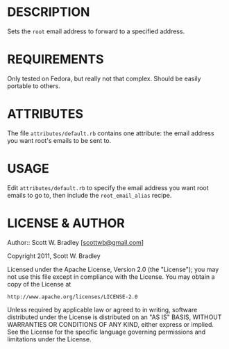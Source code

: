 DESCRIPTION
============

Sets the `root` email address to forward to a specified address.

REQUIREMENTS
============

Only tested on Fedora, but really not that complex. Should be easily portable to others.

ATTRIBUTES
==========

The file `attributes/default.rb` contains one attribute: the email address you want root's emails to be sent to.

USAGE
=====

Edit `attributes/default.rb` to specify the email address you want root emails to go to, then include the `root_email_alias` recipe.

LICENSE & AUTHOR
================

Author:: Scott W. Bradley [scottwb@gmail.com]

Copyright 2011, Scott W. Bradley

Licensed under the Apache License, Version 2.0 (the "License");
you may not use this file except in compliance with the License.
You may obtain a copy of the License at

    http://www.apache.org/licenses/LICENSE-2.0

Unless required by applicable law or agreed to in writing, software
distributed under the License is distributed on an "AS IS" BASIS,
WITHOUT WARRANTIES OR CONDITIONS OF ANY KIND, either express or implied.
See the License for the specific language governing permissions and
limitations under the License.


